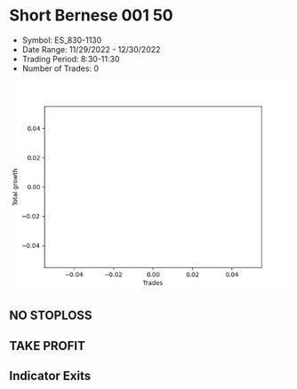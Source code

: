 # Short Bernese 001 50 
- Symbol: ES_830-1130
- Date Range: 11/29/2022 - 12/30/2022
- Trading Period: 8:30-11:30
- Number of Trades: 0

![Plot](ShortBernese00150ES_830-1130.png)
## NO STOPLOSS














## TAKE PROFIT











## Indicator Exits

